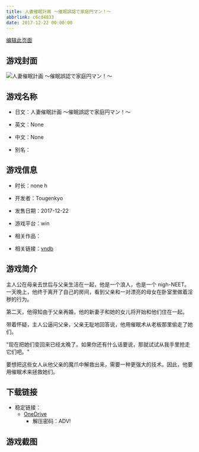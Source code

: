 ```yaml
---
title: 人妻催眠計画 ～催眠誤認で家庭円マン！～
abbrlink: c6cd4833
date: 2017-12-22 00:00:00
---
```

[编辑此页面](https://github.com/ACG-3/ADV3-source/blob/main/source/_posts/games/%E4%BA%BA%E5%A6%BB%E5%82%AC%E7%9C%A0%E8%A8%88%E7%94%BB%20%EF%BD%9E%E5%82%AC%E7%9C%A0%E8%AA%A4%E8%AA%8D%E3%81%A7%E5%AE%B6%E5%BA%AD%E5%86%86%E3%83%9E%E3%83%B3%EF%BC%81%EF%BD%9E.md)

## 游戏封面

![人妻催眠計画 ～催眠誤認で家庭円マン！～](https://pan.timero.xyz/d/onedrive/img_lib_001/%E4%BA%BA%E5%A6%BB%E5%82%AC%E7%9C%A0%E8%A8%88%E7%94%BB%20%EF%BD%9E%E5%82%AC%E7%9C%A0%E8%AA%A4%E8%AA%8D%E3%81%A7%E5%AE%B6%E5%BA%AD%E5%86%86%E3%83%9E%E3%83%B3%EF%BC%81%EF%BD%9E_cover.avif)


## 游戏名称

- 日文：人妻催眠計画 ～催眠誤認で家庭円マン！～
- 英文：None
- 中文：None

- 别名：


## 游戏信息

- 时长：none h
- 开发者：Tougenkyo
- 发售日期：2017-12-22
- 游戏平台：win
- 相关作品：

- 相关链接：[vndb](https://vndb.org/v22166)


## 游戏简介

主人公在母亲去世后与父亲生活在一起，他是一个浪人，也是一个 nigh-NEET。一天晚上，他终于离开了自己的房间，看到父亲和一对漂亮的母女在卧室里做着淫秽的行为。

第二天，他得知由于父亲再婚，他的新妻子和她的女儿将开始和他们住在一起。

带着怀疑，主人公逼问父亲，父亲无耻地回答说，他用催眠术从老板那里偷走了她们。

"现在把她们变回来已经太晚了。如果你还有什么话要说，那就试试从我手里抢走它们吧。"

要想把这些女人从他父亲的魔爪中解救出来，需要一种更强大的技术。因此，他要用催眠术来拯救她们。




## 下载链接

- 稳定链接：
    - [OneDrive](https://pan.timero.xyz/onedrive/adv_lib_001/%E4%BA%BA%E5%A6%BB%E5%82%AC%E7%9C%A0%E8%A8%88%E7%94%BB%20%EF%BD%9E%E5%82%AC%E7%9C%A0%E8%AA%A4%E8%AA%8D%E3%81%A7%E5%AE%B6%E5%BA%AD%E5%86%86%E3%83%9E%E3%83%B3%EF%BC%81%EF%BD%9E)
        - 解压密码：ADV!



## 游戏截图



